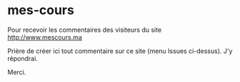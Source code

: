 # mes-cours
Pour recevoir les commentaires des visiteurs du site  http://www.mescours.ma

Prière de créer ici tout commentaire sur ce site (menu Issues ci-dessus). J'y répondrai.

Merci.
